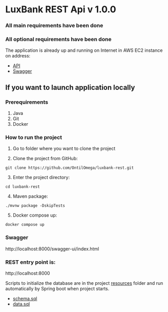 LuxBank REST Api v 1.0.0
====
### All main requirements have been done

### All optional requirements have been done

The application is already up and running on Internet in AWS EC2 instance on address:
- [API](http://ec2-52-41-94-64.us-west-2.compute.amazonaws.com)
- [Swagger](http://ec2-52-41-94-64.us-west-2.compute.amazonaws.com/swagger-ui/index.html)

## If you want to launch application locally
### Prerequirements

1. Java
2. Git
3. Docker

### How to run the project
1. Go to folder where you want to clone the project

2. Clone the project from GitHub:
```
git clone https://github.com/OntilOmega/luxbank-rest.git 
```
3. Enter the project directory:
```
cd luxbank-rest
```
4. Maven package:
```
./mvnw package -DskipTests
```
5. Docker compose up:
```
docker compose up
```


### Swagger

http://localhost:8000/swagger-ui/index.html

### REST entry point is:
http://localhost:8000

Scripts to initialize the database are in the project [resources](src/main/resources) folder and run automatically by Spring boot when project starts.
 - [schema.sql](src/main/resources/schema.sql)
 - [data.sql](src/main/resources/data.sql)


